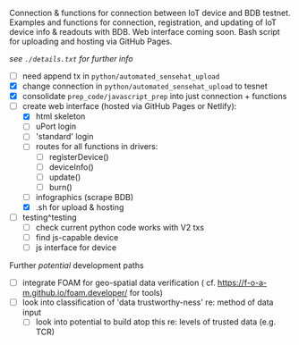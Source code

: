 Connection &amp; functions for connection between IoT device and BDB testnet.
Examples and functions for connection, registration, and updating of IoT device info & readouts with BDB.
Web interface coming soon. Bash script for uploading and hosting via GitHub Pages.

*see `./details.txt` for further info*

- [ ] need append tx in `python/automated_sensehat_upload`
- [x] change connection in `python/automated_sensehat_upload` to tesnet
- [x] consolidate `prep_code/javascript_prep` into just connection + functions
- [ ] create web interface (hosted via GitHub Pages or Netlify):
	+ [x] html skeleton
	+ [ ] uPort login
	+ [ ] 'standard' login
	+ [ ] routes for all functions in drivers:
		- [ ] registerDevice()
		- [ ] deviceInfo()
		- [ ] update()
		- [ ] burn()
	+ [ ] infographics (scrape BDB)
	+ [x] .sh for upload & hosting
- [ ] testing^testing
	+ [ ] check current python code works with V2 txs
	+ [ ] find js-capable device
	+ [ ] js interface for device

Further *potential* development paths
- [ ] integrate FOAM for geo-spatial data verification ( cf. https://f-o-a-m.github.io/foam.developer/ for tools)
- [ ] look into classification of 'data trustworthy-ness' re: method of data input
	+ [ ] look into potential to build atop this re: levels of trusted data (e.g. TCR)
